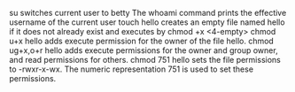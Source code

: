 su switches current user to betty
The whoami command prints the effective username of the current user
touch hello creates an empty file named hello if it does not already exist and executes by chmod +x <4-empty>
chmod u+x hello adds execute permission for the owner of the file hello.
chmod ug+x,o+r hello adds execute permissions for the owner and group owner, and read permissions for others.
chmod 751 hello sets the file permissions to -rwxr-x-wx. The numeric representation 751 is used to set these permissions.
